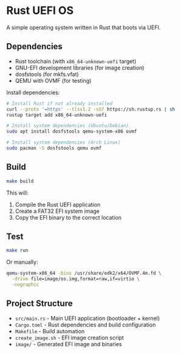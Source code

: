 # Rust UEFI OS

A simple operating system written in Rust that boots via UEFI.

## Dependencies

- Rust toolchain (with `x86_64-unknown-uefi` target)
- GNU-EFI development libraries (for image creation)
- dosfstools (for mkfs.vfat)
- QEMU with OVMF (for testing)

Install dependencies:

```bash
# Install Rust if not already installed
curl --proto '=https' --tlsv1.2 -sSf https://sh.rustup.rs | sh
rustup target add x86_64-unknown-uefi

# Install system dependencies (Ubuntu/Debian)
sudo apt install dosfstools qemu-system-x86 ovmf

# Install system dependencies (Arch Linux)
sudo pacman -S dosfstools qemu ovmf
```

## Build

```bash
make build
```

This will:

1. Compile the Rust UEFI application
2. Create a FAT32 EFI system image
3. Copy the EFI binary to the correct location

## Test

```bash
make run
```

Or manually:

```bash
qemu-system-x86_64 -bios /usr/share/edk2/x64/OVMF.4m.fd \
  -drive file=image/os.img,format=raw,if=virtio \
  -nographic
```

## Project Structure

- `src/main.rs` - Main UEFI application (bootloader + kernel)
- `Cargo.toml` - Rust dependencies and build configuration
- `Makefile` - Build automation
- `create_image.sh` - EFI image creation script
- `image/` - Generated EFI image and binaries
